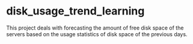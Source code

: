 # disk_usage_trend_learning

This project deals with forecasting the amount of free disk space of the servers based on
the usage statistics of disk space of the previous days.
